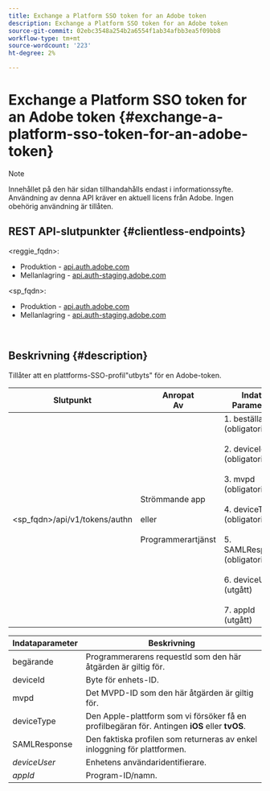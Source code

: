 ```yaml
---
title: Exchange a Platform SSO token for an Adobe token
description: Exchange a Platform SSO token for an Adobe token
source-git-commit: 02ebc3548a254b2a6554f1ab34afbb3ea5f09bb8
workflow-type: tm+mt
source-wordcount: '223'
ht-degree: 2%

---
```


# Exchange a Platform SSO token for an Adobe token {#exchange-a-platform-sso-token-for-an-adobe-token}

>[!NOTE]
>
>Innehållet på den här sidan tillhandahålls endast i informationssyfte. Användning av denna API kräver en aktuell licens från Adobe. Ingen obehörig användning är tillåten.

## REST API-slutpunkter {#clientless-endpoints}

&lt;reggie_fqdn>:

* Produktion - [api.auth.adobe.com](http://api.auth.adobe.com/)
* Mellanlagring - [api.auth-staging.adobe.com](http://api.auth-staging.adobe.com/)

&lt;sp_fqdn>:

* Produktion - [api.auth.adobe.com](http://api.auth.adobe.com/)
* Mellanlagring - [api.auth-staging.adobe.com](http://api.auth-staging.adobe.com/)

</br>

## Beskrivning {#description}

Tillåter att en plattforms-SSO-profil&quot;utbyts&quot; för en Adobe-token.

| Slutpunkt | Anropat  </br>Av | Indata   </br>Parametrar | HTTP  </br>Metod | Svar | HTTP  </br>Svar |
| --- | --- | --- | --- | --- | --- |
| &lt;sp_fqdn>/api/v1/tokens/authn | Strömmande app</br></br>eller</br></br>Programmerartjänst | 1. beställare (obligatoriskt)</br>    </br>2.  deviceId (obligatoriskt)</br>    </br>3.  mvpd (obligatoriskt)</br>    </br>4.  deviceType (obligatoriskt)</br>    </br>5.  SAMLResponse (obligatoriskt)</br>    </br>6.  deviceUser (utgått)</br>    </br>7.  appId (utgått) | POST | Svaret blir 2004 No Content, vilket anger att token har skapats och är klar att användas för redigeringsflödena. | 204 - Inget innehåll   </br>400 - Ogiltig begäran |


| Indataparameter | Beskrivning |
| --- | --- |
| begärande | Programmerarens requestId som den här åtgärden är giltig för. |
| deviceId | Byte för enhets-ID. |
| mvpd | Det MVPD-ID som den här åtgärden är giltig för. |
| deviceType | Den Apple-plattform som vi försöker få en profilbegäran för.  Antingen **iOS** eller **tvOS**. |
| SAMLResponse | Den faktiska profilen som returneras av enkel inloggning för plattformen. |
| _deviceUser_ | Enhetens användaridentifierare. |
| _appId_ | Program-ID/namn. |
